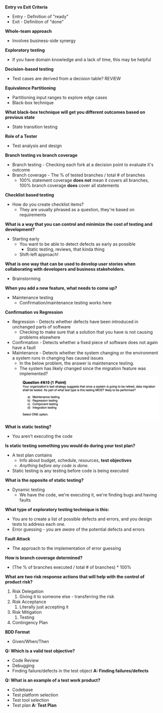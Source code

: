 **Entry vs Exit Criteria**
 - Entry - Definition of "ready"
 - Exit - Definition of "done"

**Whole-team approach**
 - Involves business-side synergy

**Exploratory testing**
 - If you have domain knowledge and a lack of time, this may be helpful

**Decision-based testing**
 - Test cases are derived from a decision table? REVIEW

**Equivalence Partitioning**
 - Partitioning input ranges to explore edge cases
 - Black-box technique

**What black-box technique will get you different outcomes based on previous state**
 - State transition testing

**Role of a Tester**
 - Test analysis and design

**Branch testing vs branch coverage**
 - Branch testing - Checking each fork at a decision point to evaluate it's outcome
 - Branch coverage - The % of tested branches / total # of branches
	 - 100% statement coverage **does not** mean it covers all branches, 100% branch coverage **does** cover all statements

**Checklist based testing**
 - How do you create checklist items?
	 - They are usually phrased as a question, they're based on requirements

**What is a way that you can control and minimize the cost of testing and development?**
 - Starting early
	 - You want to be able to detect defects as early as possible
		 - Static testing, reviews, that kinda thing
	 - Shift-left approach!

**What is one way that can be used to develop user stories when collaborating with developers and business stakeholders.**
 - Brainstorming

**When you add a new feature, what needs to come up?**
 - Maintenance testing
	 - Confirmation/maintenance testing works here

**Confirmation vs Regression**
 - Regression - Detects whether defects have been introduced in unchanged parts of software
	 - Checking to make sure that a solution that you have is not causing problems elsewhere
 - Confirmation - Detects whether a fixed piece of software does not again have a fault
 - Maintenance - Detects whether the system changing or the environment a system runs in changing has caused issues
	 - In the below problem, the answer is maintenance testing. 
	 - The system has likely changed since the migration feature was implemented?
![](../Images/Pasted%20image%2020240808133112.png)

**What is static testing?**
 - You aren't executing the code

**Is static testing something you would do during your test plan?**
 - A test plan contains 
	 - Info about budget, schedule, resources, **test objectives**
	 - *Anything before any code is done.*
 - Static testing is any testing before code is being executed

**What is the opposite of static testing?**
- Dynamic testing
	- We have the code, we're executing it, we're finding bugs and having faults

**What type of exploratory testing technique is this:**
 - You are to create a list of possible defects and errors, and you design tests to address each one.
 - Error guessing - you are *aware* of the potential defects and errors

**Fault Attack**
 - The approach to the implementation of error guessing

**How is branch coverage determined?**
 - (The % of branches executed / total # of branches) * 100%

**What are two risk response actions that will help with the control of product risk?**
1. Risk Delegation
	1. Giving it to someone else - transferring the risk
2. Risk Acceptance
	1. Literally just accepting it
3. Risk Mitigation
	1. Testing
4. Contingency Plan

**BDD Format**
 - Given/When/Then

**Q: Which is a valid test objective?**
 - Code Review
 - Debugging
 - Finding failure/defects in the test object
**A: Finding failures/defects**

**Q: What is an example of a test work product?**
 - Codebase
 - Test platform selection
 - Test tool selection
 - Test plan
**A: Test Plan**